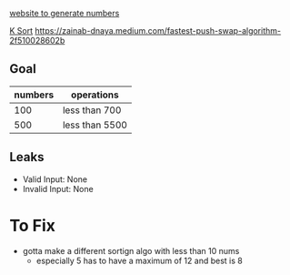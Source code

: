 [website to generate numbers](https://www.calculatorsoup.com/calculators/statistics/random-number-generator.php)

[K Sort](https://www.geeksforgeeks.org/nearly-sorted-algorithm/)
https://zainab-dnaya.medium.com/fastest-push-swap-algorithm-2f510028602b

## Goal
| numbers | operations |
|---------|------------|
| 100 | less than 700 |
| 500 | less than 5500 |

## Leaks
- Valid Input: None
- Invalid Input: None

# To Fix
- gotta make a different sortign algo with less than 10 nums
  - especially 5 has to have a maximum of 12 and best is 8